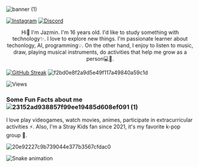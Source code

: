![banner (1)](https://github.com/user-attachments/assets/64d3accb-a1ec-4231-80d5-ced0b57b8d7f)


[![Instagram](https://img.shields.io/badge/Instagram-%23E4405F.svg?style=for-the-badge&logo=Instagram&logoColor=white)](https://www.instagram.com/wyx_jazz?igsh=MXBhMGQycm0yNjIxMg%3D%3D&utm_source=qr)
[![Discord](https://img.shields.io/badge/Discord-%235865F2.svg?style=for-the-badge&logo=discord&logoColor=white)](https://discordapp.com/users/1106395698611638332)

<p align="center">
Hi👋 I'm Jazmin. I'm 16 years old. I'd like to study something with technology✨. I love to explore new things. I'm passionate learner about techonlogy, AI, programming💡. On the other hand, I enjoy to listen to music, draw, playing musical instruments, do activities that help me grow as a person💻🤍.

<p align="center">
  
[![GitHub Streak](https://github-readme-streak-stats.herokuapp.com?user=Jazz-aii&theme=modern-lilac2&type=png)](https://git.io/streak-stats)
![f2bd0e8f2a9d5e49f117a49840a59c1d](https://github.com/user-attachments/assets/5b626113-c630-4b38-8878-67fabff8511b)
</p>

![Views](https://komarev.com/ghpvc/?username=Jazz-aii&abbreviated=true)


### Some Fun Facts about me ![23152ad938857f99ee19485d608ef091 (1)](https://github.com/user-attachments/assets/b29f0147-cc3a-4885-916e-6703514071c7)

I love play videogames, watch movies, animes, participate in extracurricular activities ⚡. Also, I'm a Stray Kids fan since 2021, it's my favorite k-pop group 💖.

<p align="center">

![20e92227c9b739044e377b3567cfdac0](https://github.com/user-attachments/assets/a4d81fcd-cbef-4b25-a0fa-ecdc351eb353)
</p>

<img src="https://raw.githubusercontent.com/Jazz-aii/Jaz-aii/output/snake.svg" alt="Snake animation" />

